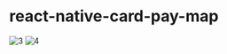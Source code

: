# react-native-card-pay-map
![3](https://user-images.githubusercontent.com/73353819/156133481-2c823b4d-473b-48d0-b678-a0d9ece227f8.JPG)
![4](https://user-images.githubusercontent.com/73353819/156133486-985c5697-d29c-4f7c-b0ca-7a458f6db31d.JPG)
